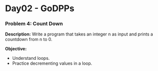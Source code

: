 # Day02 - GoDPPs

### Problem 4: Count Down
**Description:**
Write a program that takes an integer n as input and prints a countdown from n to 0.

**Objective:**
- Understand loops.
- Practice decrementing values in a loop.


